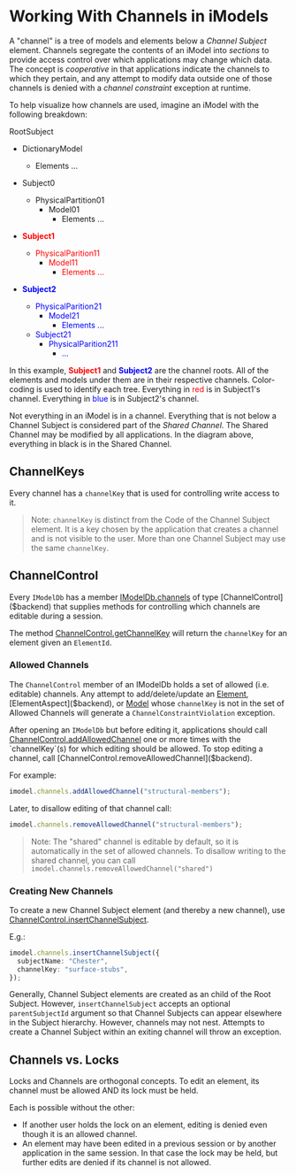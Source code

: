 # Working With Channels in iModels

A "channel" is a tree of models and elements below a _Channel Subject_ element. Channels segregate the contents of an iModel into _sections_ to provide access control over which applications may change which data. The concept is _cooperative_ in that applications indicate the channels to which they pertain, and any attempt to modify data outside one of those channels is denied with a _channel constraint_ exception at runtime.

To help visualize how channels are used, imagine an iModel with the following breakdown:

RootSubject

- DictionaryModel
  - Elements ...
- Subject0
  - PhysicalPartition01
    - Model01
      - Elements ...
- <span style="color:red;font-weight:bold">Subject1</span>

  - <span style="color:red">PhysicalParition11</span>
    - <span style="color:red">Model11</span>
      - <span style="color:red">Elements ...</span>

- <span style="color:blue;font-weight:bold">Subject2</span>
  - <span style="color:blue">PhysicalParition21</span>
    - <span style="color:blue">Model21</span>
      - <span style="color:blue">Elements ...</span>
  - <span style="color:blue">Subject21</span>
    - <span style="color:blue">PhysicalParition211</span>
      - <span style="color:blue">...</span>

In this example, <span style="color:red;font-weight:bold">Subject1</span> and <span style="color:blue;font-weight:bold">Subject2</span> are the channel roots. All of the elements and models under them are in their respective channels. Color-coding is used to identify each tree. Everything in <span style="color:red">red</span> is in Subject1's channel. Everything in <span style="color:blue">blue</span> is in Subject2's channel.

Not everything in an iModel is in a channel. Everything that is not below a Channel Subject is considered part of the _Shared Channel_. The Shared Channel may be modified by all applications. In the diagram above, everything in black is in the Shared Channel.

## ChannelKeys

Every channel has a `channelKey` that is used for controlling write access to it.

> Note: `channelKey` is distinct from the Code of the Channel Subject element. It is a key chosen by the application that creates a channel and is not visible to the user. More than one Channel Subject may use the same `channelKey`.

## ChannelControl

Every `IModelDb` has a member [IModelDb.channels]($backend) of type [ChannelControl]($backend) that supplies methods for controlling which channels are editable during a session.

The method [ChannelControl.getChannelKey]($backend) will return the `channelKey` for an element given an `ElementId`.

### Allowed Channels

The `ChannelControl` member of an IModelDb holds a set of allowed (i.e. editable) channels. Any attempt to add/delete/update an [Element]($backend), [ElementAspect]($backend), or [Model]($backend) whose `channelKey` is not in the set of Allowed Channels will generate a `ChannelConstraintViolation` exception.

After opening an `IModelDb` but before editing it, applications should call [ChannelControl.addAllowedChannel]($backend) one or more times with the `channelKey`(s) for which editing should be allowed. To stop editing a channel, call [ChannelControl.removeAllowedChannel]($backend).

For example:

```ts
imodel.channels.addAllowedChannel("structural-members");
```

Later, to disallow editing of that channel call:

```ts
imodel.channels.removeAllowedChannel("structural-members");
```

> Note: The "shared" channel is editable by default, so it is automatically in the set of allowed channels. To disallow writing to the shared channel, you can call `imodel.channels.removeAllowedChannel("shared")`

### Creating New Channels

To create a new Channel Subject element (and thereby a new channel), use [ChannelControl.insertChannelSubject]($backend).

E.g.:

```ts
imodel.channels.insertChannelSubject({
  subjectName: "Chester",
  channelKey: "surface-stubs",
});
```

Generally, Channel Subject elements are created as an child of the Root Subject. However, `insertChannelSubject` accepts an optional `parentSubjectId` argument so that Channel Subjects can appear elsewhere in the Subject hierarchy. However, channels may not nest. Attempts to create a Channel Subject within an exiting channel will throw an exception.

## Channels vs. Locks

Locks and Channels are orthogonal concepts. To edit an element, its channel must be allowed AND its lock must be held.

Each is possible without the other:

- If another user holds the lock on an element, editing is denied even though it is an allowed channel.
- An element may have been edited in a previous session or by another application in the same session. In that case the lock may be held, but further edits are denied if its channel is not allowed.
